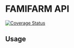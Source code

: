 # FAMIFARM API

[![Coverage Status](https://coveralls.io/repos/github/Metatavu/famifarm-api/badge.svg?branch=develop)](https://coveralls.io/github/Metatavu/famifarm-api?branch=develop)

## Usage
